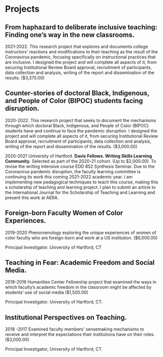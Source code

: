 # Projects

## From haphazard to deliberate inclusive teaching: Finding one’s way in the new classrooms.

2021-2022.  This research project that explores and documents college instructors’ reactions and modifications to their teaching as the result of the Coronavirus pandemic, focusing specifically on instructional practices that are inclusive. I designed the project and will complete all aspects of it, from securing Institutional Review Board approval, recruitment of participants, data collection and analysis, writing of the report and dissemination of the results. ($3,375.00)

## Counter-stories of doctoral Black, Indigenous, and People of Color (BIPOC) students facing disruption.

2020-2022.  This research project that seeks to document the mechanisms through which doctoral Black, Indigenous, and People of Color (BIPOC) students have and continue to face the pandemic disruption. I designed the project and will complete all aspects of it, from securing Institutional Review Board approval, recruitment of participants, data collection and analysis, writing of the report and dissemination of the results. ($3,000.00)

2020-2021 University of Hartford. **Davis Fellows. Writing Skills Learning Community.** Selected as part of the 2020-21 cohort. (Up to $2,000.00). To revise the writing intensive course EDD 852 Synthesis Seminar. Due to the Coronavirus pandemic disruption, the faculty learning committee is continuing its work this coming 2021-2022 academic year. I am implementing new pedagogical techniques to teach this course, making this a scholarship of teaching and learning project. I plan to submit an article to the International Journal for the Scholarship of Teaching and Learning and present this work at AERA.

## Foreign-born Faculty Women of Color Experiences.

2019-2020     Phenomenology exploring the unique experiences of women of color faculty who are foreign-born and work at a US institution.  ($6,000.00)

Principal Investigator. University of Hartford, CT

## Teaching in Fear: Academic Freedom and Social Media.

2018-2019     Humanities Center Fellowship project that examined the ways in which faculty’s academic freedom in the classroom might be affected by students’ use of social media ($1,500.00)

Principal Investigator. University of Hartford, CT.

## Institutional Perspectives on Teaching.

2018 -2017    Examined faculty members’ sensemaking mechanisms to receive and interpret the expectations their institutions have on their roles. ($3,000.00)

Principal Investigator, University of Hartford, CT.